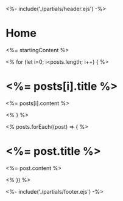 <!-- home -->

<%- include('./partials/header.ejs') -%>

  <h1>Home</h1>
  <p><%= startingContent %></p>

  <% for (let i=0; i<posts.length; i++) { %>
    <h1><%= posts[i].title %></h1>
    <p><%= posts[i].content %></p>
  <% } %>

  <% posts.forEach((post) => { %>
    <h1><%= post.title %></h1>
    <p><%= post.content %></p>
  <% }) %>
  

<%- include('./partials/footer.ejs') -%>